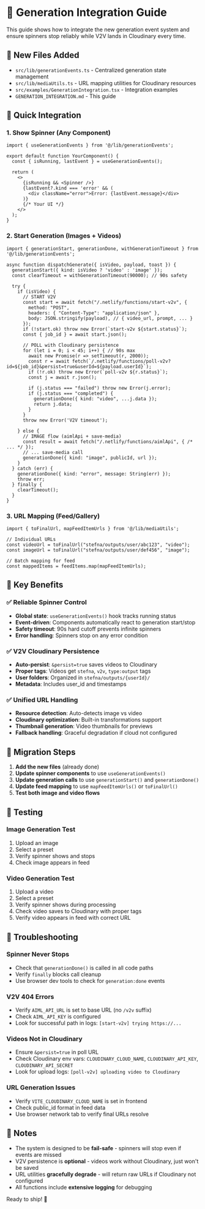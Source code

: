 # 🚀 Generation Integration Guide

This guide shows how to integrate the new generation event system and ensure spinners stop reliably while V2V lands in Cloudinary every time.

## 📁 New Files Added

- `src/lib/generationEvents.ts` - Centralized generation state management
- `src/lib/mediaUtils.ts` - URL mapping utilities for Cloudinary resources  
- `src/examples/GenerationIntegration.tsx` - Integration examples
- `GENERATION_INTEGRATION.md` - This guide

## 🔧 Quick Integration

### 1. Show Spinner (Any Component)

```tsx
import { useGenerationEvents } from '@/lib/generationEvents';

export default function YourComponent() {
  const { isRunning, lastEvent } = useGenerationEvents();

  return (
    <>
      {isRunning && <Spinner />}
      {lastEvent?.kind === 'error' && (
        <div className="error">Error: {lastEvent.message}</div>
      )}
      {/* Your UI */}
    </>
  );
}
```

### 2. Start Generation (Images + Videos)

```tsx
import { generationStart, generationDone, withGenerationTimeout } from '@/lib/generationEvents';

async function dispatchGenerate({ isVideo, payload, toast }) {
  generationStart({ kind: isVideo ? 'video' : 'image' });
  const clearTimeout = withGenerationTimeout(90000); // 90s safety
  
  try {
    if (isVideo) {
      // START V2V
      const start = await fetch("/.netlify/functions/start-v2v", {
        method: "POST",
        headers: { "Content-Type": "application/json" },
        body: JSON.stringify(payload), // { video_url, prompt, ... }
      });
      if (!start.ok) throw new Error(`start-v2v ${start.status}`);
      const { job_id } = await start.json();

      // POLL with Cloudinary persistence
      for (let i = 0; i < 45; i++) { // 90s max
        await new Promise(r => setTimeout(r, 2000));
        const r = await fetch(`/.netlify/functions/poll-v2v?id=${job_id}&persist=true&userId=${payload.userId}`);
        if (!r.ok) throw new Error(`poll-v2v ${r.status}`);
        const j = await r.json();

        if (j.status === "failed") throw new Error(j.error);
        if (j.status === "completed") {
          generationDone({ kind: "video", ...j.data });
          return j.data;
        }
      }
      throw new Error('V2V timeout');
      
    } else {
      // IMAGE flow (aimlApi + save-media)
      const result = await fetch("/.netlify/functions/aimlApi", { /* ... */ });
      // ... save-media call
      generationDone({ kind: "image", publicId, url });
    }
  } catch (err) {
    generationDone({ kind: "error", message: String(err) });
    throw err;
  } finally {
    clearTimeout();
  }
}
```

### 3. URL Mapping (Feed/Gallery)

```tsx
import { toFinalUrl, mapFeedItemUrls } from '@/lib/mediaUtils';

// Individual URLs
const videoUrl = toFinalUrl("stefna/outputs/user/abc123", "video");
const imageUrl = toFinalUrl("stefna/outputs/user/def456", "image");

// Batch mapping for feed
const mappedItems = feedItems.map(mapFeedItemUrls);
```

## 🎯 Key Benefits

### ✅ Reliable Spinner Control
- **Global state**: `useGenerationEvents()` hook tracks running status
- **Event-driven**: Components automatically react to generation start/stop
- **Safety timeout**: 90s hard cutoff prevents infinite spinners
- **Error handling**: Spinners stop on any error condition

### ✅ V2V Cloudinary Persistence  
- **Auto-persist**: `&persist=true` saves videos to Cloudinary
- **Proper tags**: Videos get `stefna`, `v2v`, `type:output` tags
- **User folders**: Organized in `stefna/outputs/{userId}/`
- **Metadata**: Includes user_id and timestamps

### ✅ Unified URL Handling
- **Resource detection**: Auto-detects image vs video
- **Cloudinary optimization**: Built-in transformations support
- **Thumbnail generation**: Video thumbnails for previews
- **Fallback handling**: Graceful degradation if cloud not configured

## 🔄 Migration Steps

1. **Add the new files** (already done)
2. **Update spinner components** to use `useGenerationEvents()`
3. **Update generation calls** to use `generationStart()` and `generationDone()`
4. **Update feed mapping** to use `mapFeedItemUrls()` or `toFinalUrl()`
5. **Test both image and video flows**

## 🧪 Testing

### Image Generation Test
1. Upload an image
2. Select a preset
3. Verify spinner shows and stops
4. Check image appears in feed

### Video Generation Test  
1. Upload a video
2. Select a preset
3. Verify spinner shows during processing
4. Check video saves to Cloudinary with proper tags
5. Verify video appears in feed with correct URL

## 🚨 Troubleshooting

### Spinner Never Stops
- Check that `generationDone()` is called in all code paths
- Verify `finally` blocks call cleanup
- Use browser dev tools to check for `generation:done` events

### V2V 404 Errors
- Verify `AIML_API_URL` is set to base URL (no `/v2v` suffix)
- Check `AIML_API_KEY` is configured
- Look for successful path in logs: `[start-v2v] trying https://...`

### Videos Not in Cloudinary
- Ensure `&persist=true` in poll URL
- Check Cloudinary env vars: `CLOUDINARY_CLOUD_NAME`, `CLOUDINARY_API_KEY`, `CLOUDINARY_API_SECRET`
- Look for upload logs: `[poll-v2v] uploading video to Cloudinary`

### URL Generation Issues
- Verify `VITE_CLOUDINARY_CLOUD_NAME` is set in frontend
- Check public_id format in feed data
- Use browser network tab to verify final URLs resolve

## 📝 Notes

- The system is designed to be **fail-safe** - spinners will stop even if events are missed
- V2V persistence is **optional** - videos work without Cloudinary, just won't be saved
- URL utilities **gracefully degrade** - will return raw URLs if Cloudinary not configured
- All functions include **extensive logging** for debugging

Ready to ship! 🎉
